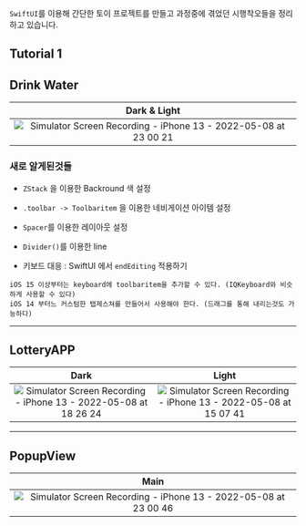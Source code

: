 `SwiftUI`를 이용해 간단한 토이 프로젝트를 만들고 과정중에 겪었던 시행착오들을 정리하고 있습니다.

## Tutorial 1


## Drink Water

| Dark & Light |
| :-: |
| ![Simulator Screen Recording - iPhone 13 - 2022-05-08 at 23 00 21](https://user-images.githubusercontent.com/88618825/167299845-f90e6048-0c32-4aa2-83fb-130e83484b4f.gif) |

### 새로 알게된것들

* `ZStack` 을 이용한 Backround 색 설정
* `.toolbar -> Toolbaritem` 을 이용한 네비게이션 아이템 설정
* `Spacer`를 이용한 레이아웃 설정
* `Divider()`를 이용한 line 


* 키보드 대응 : SwiftUI 에서 `endEditing` 적용하기
```
iOS 15 이상부터는 keyboard에 toolbaritem을 추가할 수 있다. (IQKeyboard와 비슷하게 사용할 수 있다)
iOS 14 부터느 커스텀한 탭제스쳐를 만들어서 사용해야 한다. (드래그를 통해 내리는것도 가능하다)
```

***

## LotteryAPP

| Dark | Light |
| :-: | :-: |
| ![Simulator Screen Recording - iPhone 13 - 2022-05-08 at 18 26 24](https://user-images.githubusercontent.com/88618825/167290038-4881c04f-0e80-42b5-a060-5955aacc02ab.gif) | ![Simulator Screen Recording - iPhone 13 - 2022-05-08 at 15 07 41](https://user-images.githubusercontent.com/88618825/167284158-444b80f6-76a0-4649-ae28-37fa0c3b4766.gif) |

***

## PopupView

| Main |
| :-: |
| ![Simulator Screen Recording - iPhone 13 - 2022-05-08 at 23 00 46](https://user-images.githubusercontent.com/88618825/167299937-8afd43af-483a-49b5-962c-68c4d623576d.gif) |
